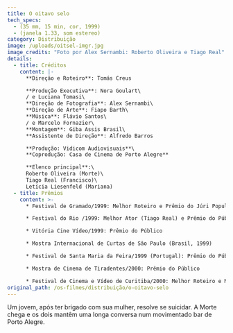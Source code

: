 ```yaml
---
title: O oitavo selo
tech_specs:
  - (35 mm, 15 min, cor, 1999)
  - (janela 1.33, som estereo)
category: Distribuição
image: /uploads/oitsel-imgr.jpg
image_credits: "Foto por Alex Sernambi: Roberto Oliveira e Tiago Real"
details:
  - title: Créditos
    content: |-
      **Direção e Roteiro**: Tomás Creus

      **Produção Executiva**: Nora Goulart\
      / e Luciana Tomasi\
      **Direção de Fotografia**: Alex Sernambi\
      **Direção de Arte**: Fiapo Barth\
      **Música**: Flávio Santos\
      / e Marcelo Fornazier\
      **Montagem**: Giba Assis Brasil\
      **Assistente de Direção**: Alfredo Barros

      **Produção: Vidicom Audiovisuais**\
      **Coprodução: Casa de Cinema de Porto Alegre**

      **Elenco principal**:\
      Roberto Oliveira (Morte)\
      Tiago Real (Francisco)\
      Letícia Liesenfeld (Mariana)
  - title: Prêmios
    content: >-
      * Festival de Gramado/1999: Melhor Roteiro e Prêmio do Júri Popular

      * Festival do Rio /1999: Melhor Ator (Tiago Real) e Prêmio do Público

      * Vitória Cine Vídeo/1999: Prêmio do Público

      * Mostra Internacional de Curtas de São Paulo (Brasil, 1999)

      * Festival de Santa Maria da Feira/1999 (Portugal): Prêmio do Público

      * Mostra de Cinema de Tiradentes/2000: Prêmio do Público

      * Festival de Cinema e Vídeo de Curitiba/2000: Melhor Roteiro e Melhor Filme
original_path: /os-filmes/distribuição/o-oitavo-selo
---
```

Um jovem, após ter brigado com sua mulher, resolve se suicidar. A Morte chega e os dois mantêm uma longa conversa num movimentado bar de Porto Alegre.
